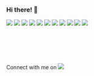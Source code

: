 ### Hi there! 👋

![](https://img.shields.io/badge/React-informational?style=flat&logo=Skills&logoColor=white&color=red)
![](https://img.shields.io/badge/Angular-informational?style=flat&logo=Skills&logoColor=white&color=red)
![](https://img.shields.io/badge/Express-informational?style=flat&logo=Skills&logoColor=white&color=red)
![](https://img.shields.io/badge/Node-informational?style=flat&logo=Skills&logoColor=white&color=red)
![](https://img.shields.io/badge/MongoDB-informational?style=flat&logo=Skills&logoColor=white&color=red)
![](https://img.shields.io/badge/Firebase-informational?style=flat&logo=Skills&logoColor=white&color=blue)
![](https://img.shields.io/badge/Android-informational?style=flat&logo=Skills&logoColor=white&color=brightgreen)
![](https://img.shields.io/badge/iOS-informational?style=flat&logo=Skills&logoColor=white&color=brightgreen)
![](https://img.shields.io/badge/AWS-informational?style=flat&logo=Skills&logoColor=white&color=yellowgreen)
![](https://img.shields.io/badge/Python-informational?style=flat&logo=Skills&logoColor=white&color=orange)
![](https://img.shields.io/badge/MachineLearning-informational?style=flat&logo=Skills&logoColor=white&color=orange)

<br>
<br>
<br>
<br>

<p>Connect with me on <a target="_blank" href="https://www.linkedin.com/in/shubhtr/"><img src="https://img.shields.io/badge/-LinkedIn-0077B5?style=for-the-badge&logo=Linkedin&logoColor=white"></img></a>
&emsp;

<!--
**shubhtr/shubhtr** is a ✨ _special_ ✨ repository because its `README.md` (this file) appears on your GitHub profile.

Here are some ideas to get you started:

- 🔭 I’m currently working on ...
- 🌱 I’m currently learning ...
- 👯 I’m looking to collaborate on ...
- 🤔 I’m looking for help with ...
- 💬 Ask me about ...
- 📫 How to reach me: ...
- 😄 Pronouns: ...
- ⚡ Fun fact: ...
-->
